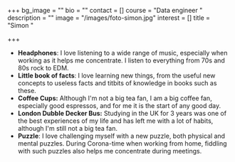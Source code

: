 +++
bg_image = ""
bio = ""
contact = []
course = "Data engineer "
description = ""
image = "/images/foto-simon.jpg"
interest = []
title = "Simon "

+++
* **Headphones**: I love listening to a wide range of music, especially when working as it helps me concentrate. I listen to everything from 70s and 80s rock to EDM.
* **Little book of facts**: I love learning new things, from the useful new concepts to useless facts and titbits of knowledge in books such as these.
* **Coffee Cups:** Although I'm not a big tea fan, I am a big coffee fan, especially good espressos, and for me it is the start of any good day.
* **London Dubble Decker Bus:** Studying in the UK for 3 years was one of the best experiences of my life and has left me with a lot of habits, although I'm still not a big tea fan.
* **Puzzle**: I love challenging myself with a new puzzle, both physical and mental puzzles. During Corona-time when working from home, fiddling with such puzzles also helps me concentrate during meetings.